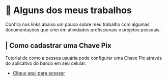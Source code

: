 # 📝 Alguns dos meus trabalhos 
Confira nos links abaixo um pouco sobre meu trabalho com algumas documentações que criei em atividades profissionais e projetos pessoais.

## | Como cadastrar uma Chave Pix
Tutorial de como a pessoa usuária pode configurar uma Chave Pix através do aplicativo do banco em seu celular. 
* [Clique aqui para acessar](https://github.com/lhenriquuee/Como-cadastrar-uma-chave-PIX)
